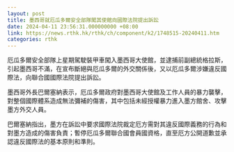 ```yaml
---
layout: post
title: 墨西哥就厄瓜多爾安全部隊闖其使館向國際法院提出訴訟
date: 2024-04-11 23:56:31.000000000 +08:00
link: https://news.rthk.hk/rthk/ch/component/k2/1748515-20240411.htm
categories: rthk
---
```


厄瓜多爾安全部隊上星期駕駛裝甲車闖入墨西哥大使館，並逮捕前副總統格拉斯，引起墨西哥不滿，在宣布斷絕與厄瓜多爾的外交關係後，又以厄瓜多爾涉嫌違反國際法，向聯合國國際法院提出訴訟。

墨西哥外長巴爾塞納表示，厄瓜多爾政府對墨西哥大使館及工作人員的暴力襲擊，對整個國際體系造成無法彌補的傷害，其中包括未經授權暴力進入墨方館舍、攻擊墨方外交人員。

巴爾塞納指出，墨方在訴訟中要求國際法院裁定厄方需對其違反國際義務的行為和對墨方造成的傷害負責；暫停厄瓜多爾聯合國會員國資格，直至厄方公開道歉並承認違反國際法的基本原則和準則。
